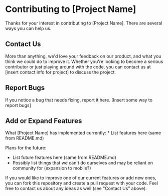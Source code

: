 # Contributing to [Project Name] #
Thanks for your interest in contributing to [Project Name]. There are several ways you can help us.

<h2> Contact Us </h2>
More than anything, we'd love your feedback on our product, and what you think we could do to improve it. Whether you're looking to become a serious contributor or just playing around with the code, you can contact us at [insert contact info for project] to discuss the project.

<h2> Report Bugs </h2>
If you notice a bug that needs fixing, report it here. [Insert some way to report bugs]

<h2> Add or Expand Features </h2>
What [Project Name] has implemented currently:
* List features here (same from README.md)

Plans for the future:
* List future features here (same from README.md)
* Possibly list things that we can't do ourselves and may be reliant on community for (expansion to mobile?)

If you would like to improve one of our current features or add new ones, you can fork this repository and create a pull request with your code. Feel free to contact us about any ideas as well (see "Contact Us" above).
